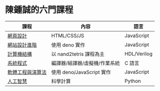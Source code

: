 # 陳鍾誠的六門課程

課程                | 內容                  | 語言
-------------------|-----------------------|-------------
[網頁設計](wp)      | HTML/CSS/JS           | JavaScript
[網站設計進階](ws)  | 使用 deno 實作          | JavaScript
[計算機結構](co)    | 以 nand2tetris 課程為主 | HDL/Verilog
[系統程式](sp)      | 編譯器/組譯器/虛擬機/作業系統 | C 語言
[軟體工程與演算法](se) | 使用 deno/JavaScript 實作 | JavaScript
[人工智慧](ai)      | 科學計算                | Python
